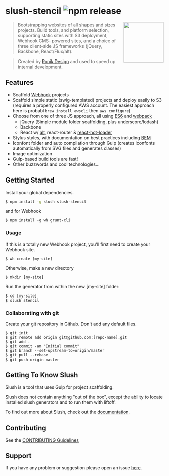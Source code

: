 # slush-stencil ![npm release](https://img.shields.io/npm/v/slush-stencil.svg?style=flat)

<img src="http://ronik-design.github.io/slush-stencil/img/stencil-logo.svg" height="128" width="128" align="right">

> Bootstrapping websites of all shapes and sizes projects. Build tools, and
  platform selection, supporting static sites with S3 deployment, Webhook CMS-
  powered sites, and a choice of three client-side JS frameworks (jQuery,
  Backbone, React/Flux/alt).
  
> Created by [Ronik Design](http://www.ronikdesign.com) and used to speed up internal development.

## Features

* Scaffold [Webhook](http://webhook.com) projects
* Scaffold simple static (swig-templated) projects and deploy easily to S3 (requires a properly configured AWS account. The easiest approach here is probabl `brew install awscli` then `aws configure`)
* Choose from one of three JS approach, all using [ES6](http://6to5.org) and [webpack](http://webpack.github.io)
  * jQuery (Simple module folder scaffolding, plus underscore/lodash)
  * Backbone
  * React w/ [alt](https://github.com/goatslacker/alt), react-router & [react-hot-loader](https://github.com/gaearon/react-hot-loader)
* Stylus styles, with documentation on best practices including [BEM](http://csswizardry.com/2013/01/mindbemding-getting-your-head-round-bem-syntax/)
* Iconfont folder and auto compilation through Gulp (creates iconfonts automatically from SVG files and generates classes)
* Image optimization
* Gulp-based build tools are fast!
* Other buzzwords and cool technologies...

## Getting Started

Install your global dependencies.

```bash
$ npm install -g slush slush-stencil
```

and for Webhook

```shell
$ npm install -g wh grunt-cli
```

### Usage

If this is a totally new Webhook project, you'll first need to create your Webhook site.

```shell
$ wh create [my-site]
```

Otherwise, make a new directory

```shell
$ mkdir [my-site]
```

Run the generator from within the new [my-site] folder:

```shell
$ cd [my-site]
$ slush stencil
```

### Collaborating with git

Create your git repository in Github. Don't add any default files.

```shell
$ git init
$ git remote add origin git@github.com:[repo-name].git
$ git add .
$ git commit -am "Initial commit"
$ git branch --set-upstream-to=origin/master
$ git pull --rebase
$ git push origin master
```


## Getting To Know Slush

Slush is a tool that uses Gulp for project scaffolding.

Slush does not contain anything "out of the box", except the ability to locate installed slush generators and to run them with liftoff.

To find out more about Slush, check out the [documentation](https://github.com/klei/slush).

## Contributing

See the [CONTRIBUTING Guidelines](https://github.com/ronik-design/slush-website/blob/master/CONTRIBUTING.md)

## Support
If you have any problem or suggestion please open an issue [here](https://github.com/ronik-design/slush-website/issues).
